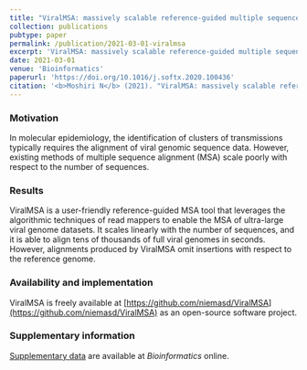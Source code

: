 ```yaml
---
title: "ViralMSA: massively scalable reference-guided multiple sequence alignment of viral genomes"
collection: publications
pubtype: paper
permalink: /publication/2021-03-01-viralmsa
excerpt: 'ViralMSA: massively scalable reference-guided multiple sequence alignment of viral genomes'
date: 2021-03-01
venue: 'Bioinformatics'
paperurl: 'https://doi.org/10.1016/j.softx.2020.100436'
citation: '<b>Moshiri N</b> (2021). "ViralMSA: massively scalable reference-guided multiple sequence alignment of viral genomes." <i>Bioinformatics</i>. <a href="https://doi.org/10.1093/bioinformatics/btaa743" target="_blank">doi:10.1093/bioinformatics/btaa743</a>'
---
```

### Motivation
In molecular epidemiology, the identification of clusters of transmissions typically requires the alignment of viral genomic sequence data. However, existing methods of multiple sequence alignment (MSA) scale poorly with respect to the number of sequences.

### Results
ViralMSA is a user-friendly reference-guided MSA tool that leverages the algorithmic techniques of read mappers to enable the MSA of ultra-large viral genome datasets. It scales linearly with the number of sequences, and it is able to align tens of thousands of full viral genomes in seconds. However, alignments produced by ViralMSA omit insertions with respect to the reference genome.

### Availability and implementation
ViralMSA is freely available at [https://github.com/niemasd/ViralMSA](https://github.com/niemasd/ViralMSA) as an open-source software project.

### Supplementary information
[Supplementary data](https://oup.silverchair-cdn.com/oup/backfile/Content_public/Journal/bioinformatics/37/5/10.1093_bioinformatics_btaa743/1/btaa743_supplementary_data.pdf?Expires=1654923186&Signature=0Eat6WY7Hl9vGMmsMUF9-ptZOmEuJ5c8FM1s~o8-kTvhW459pCXD7Wc~v8VdG-sU94wy66hF0q-~3c7cKzMDHPLE~PHynFRjQ8JdDyOuZfMUagWqNJCnL-s~o4RMi9pY8iEIoKjWPA6fgbvotQdi7MTTctugm6PFx4k60eTTnasHnEm5V3c3XA5mdEBt5tPkBss9Ci8H-G6FtdAJbPvGHmBD8FNahaOvfyKL3m6ZxuRadJQsYvTcgmU8qnMAUxhYF2MhH7OX-DNjPYsOvFO4IWcl138EqJlFEQwlSOFUWsskGxdDQxem2e8DTtceQwBldZdlQIymbKlW-Ed0hx2vdg__&Key-Pair-Id=APKAIE5G5CRDK6RD3PGA) are available at *Bioinformatics* online.
